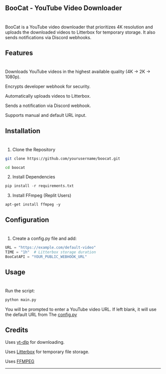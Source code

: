 
## BooCat - YouTube Video Downloader
# 
BooCat is a YouTube video downloader that prioritizes 4K resolution and uploads the downloaded videos to Litterbox for temporary storage. It also sends notifications via Discord webhooks.

## Features
#
Downloads YouTube videos in the highest available quality (4K → 2K → 1080p).

Encrypts developer webhook for security.

Automatically uploads videos to Litterbox.

Sends a notification via Discord webhook.

Supports manual and default URL input.


## Installation
#
1. Clone the Repository
```bash
git clone https://github.com/yourusername/boocat.git

cd boocat
```
2. Install Dependencies
```python
pip install -r requirements.txt
```
3. Install FFmpeg (Replit Users)
```shell
apt-get install ffmpeg -y
```

## Configuration
#
1. Create a config.py file and add:


```python
URL = "https://example.com/default-video"
TIME = "1h"  # Litterbox storage duration
BooCatAPI = "YOUR_PUBLIC_WEBHOOK_URL"
```



## Usage
#
Run the script:
```python
python main.py
```

You will be prompted to enter a YouTube video URL. If left blank, it will use the default URL from The [config.py](./Src/config.py)



## Credits

Uses [yt-dlp](https://github.com/yt-dlp/yt-dlp) for downloading.

Uses [Litterbox](https://litterbox.catbox.moe/tools.php) for temporary file storage.

Uses [FFMPEG](https://www.ffmpeg.org/)


---

